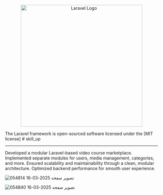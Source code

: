 <p align="center"><a href="https://laravel.com" target="_blank"><img src="https://raw.githubusercontent.com/laravel/art/master/logo-lockup/5%20SVG/2%20CMYK/1%20Full%20Color/laravel-logolockup-cmyk-red.svg" width="400" alt="Laravel Logo"></a></p>
The Laravel framework is open-sourced software licensed under the [MIT license]
#   s k i l l _ u p 
<hr>
<p>
     Developed a modular Laravel-based video course marketplace.
Implemented separate modules for users, media management, categories, and more.
Ensured scalability and maintainability through a clean, modular architecture.
Optimized backend performance for smooth user experience.
</p>

![تصویر صفحه 2025-03-16 054814](https://github.com/user-attachments/assets/70ef43e8-fe9a-47b9-bf93-540f8afdd88e)


![تصویر صفحه 2025-03-16 054840](https://github.com/user-attachments/assets/617d24ae-9014-4232-8c1b-c4f8f253e1a6)
